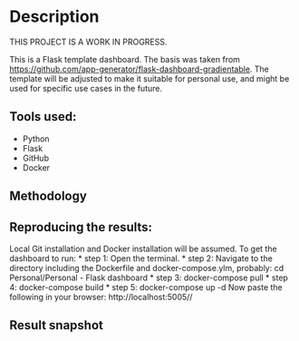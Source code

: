 # Description
THIS PROJECT IS A WORK IN PROGRESS.

This is a Flask template dashboard. The basis was taken from https://github.com/app-generator/flask-dashboard-gradientable. The template will be
adjusted to make it suitable for personal use, and might be used for specific use cases in the future. 

## Tools used:
   * Python
   * Flask
   * GitHub
   * Docker
   
## Methodology

## Reproducing the results:
Local Git installation and Docker installation will be assumed. To get the dashboard to run:
	* step 1: Open the terminal.
	* step 2: Navigate to the directory including the Dockerfile and docker-compose.ylm, probably: cd Personal/Personal - Flask dashboard
	* step 3: docker-compose pull
	* step 4: docker-compose build 
	* step 5: docker-compose up -d
Now paste the following in your browser: http://localhost:5005//

## Result snapshot
